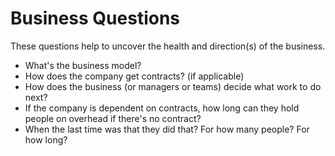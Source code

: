 # Business Questions

These questions help to uncover the health and direction(s) of the business.

*  What's the business model?
*  How does the company get contracts? (if applicable)
*  How does the business (or managers or teams) decide what work to do next?
*  If the company is dependent on contracts, how long can they hold people on overhead if there's no contract?
  *  When the last time was that they did that?  For how many people?  For how long?
